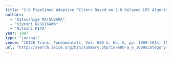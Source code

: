 ```yaml
---
title: "2-D Pipelined Adaptive Filters Based on 2-D Delayed LMS Algorithm"
authors:
  - "Katsushige MATSUBARA"
  - "Kiyoshi NISHIKAWA"
  - "Hitoshi KIYA"
year: 1997
type: "journal"
venue: "IEICE Trans. Fundamentals, Vol. E80-A, No. 6, pp. 1009-1014, 1997-06-01."
url: "http://search.ieice.org/bin/summary.php?id=e80-a_6_1009&category=A&year=1997&lang=E&abst="
---
```

